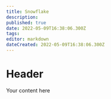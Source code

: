 ```yaml
---
title: Snowflake
description: 
published: true
date: 2022-05-09T16:38:06.300Z
tags: 
editor: markdown
dateCreated: 2022-05-09T16:38:06.300Z
---
```


# Header
Your content here